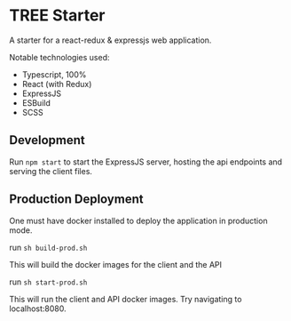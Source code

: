 # TREE Starter

A starter for a react-redux & expressjs web application.

Notable technologies used:
* Typescript, 100%
* React (with Redux)
* ExpressJS
* ESBuild
* SCSS

## Development

Run `npm start` to start the ExpressJS server, hosting the api endpoints and serving the client files.

## Production Deployment

One must have docker installed to deploy the application in production mode.

run `sh build-prod.sh`

This will build the docker images for the client and the API

run `sh start-prod.sh`

This will run the client and API docker images. Try navigating to localhost:8080.
